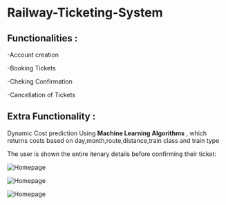 # Railway-Ticketing-System

## Functionalities :

-Account creation

-Booking Tickets

-Cheking Confirmation

-Cancellation of Tickets

## Extra Functionality :

Dynamic Cost prediction Using **Machine Learning Algorithms** , which returns costs based on day,month,route,distance,train class and train type


The user is shown the entire itenary details before confirming their ticket:

![Homepage](https://user-images.githubusercontent.com/58564635/88635619-81a66a80-d0d5-11ea-933d-785370863f89.png)

![Homepage](https://user-images.githubusercontent.com/58564635/85837346-86fe5580-b7b5-11ea-838f-90fc96f24512.png)

![Homepage](https://user-images.githubusercontent.com/58564635/85837542-c62ca680-b7b5-11ea-91cb-4f4307ce7608.png)

